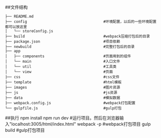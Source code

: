 ##文件结构
    
    ├── README.md
    ├── config                                   #环境配置，以后的一些环境配置都可以放这里
    │   └── storeConfig.js
    ├── build                                    #webpack压缩打包后的目录
    ├── package.json                             #项目依赖
    ├── newbuild                                 #完整打包后的目录
    ├── app
    │   ├── components                           #页面用到的组件
    │   └── main                                 #入口文件
    │   └── util                                 #工具类
    │   └── view                                 #页面
    ├── css                                      #css文件
    ├── template                                 #html模板
    ├── images                                   #图片资源
    ├── js                                       #js资源
    ├── data                                     #模拟数据
    ├── webpack.config.js                        #webpack打包配置
    └── gulpfile.js                              #gulp打包


##执行
	npm install
	npm run dev    #运行项目。然后在浏览器输入"localhost:3005/html/index.html"
	webpack -p     #webpack打包项目
	gulp build     #gulp打包项目
 
 
